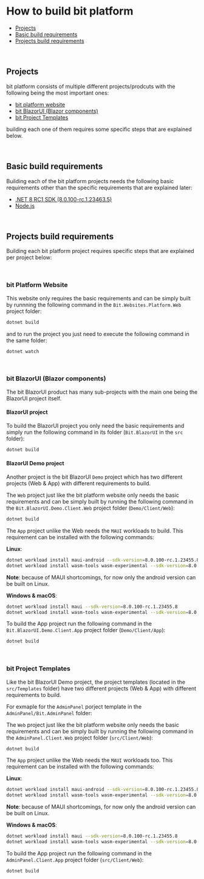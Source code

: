 # How to build bit platform

- [Projects](#projects)
- [Basic build requirements](#basic-build-requirements)
- [Projects build requirements](#projects-build-requirements)

<br/>

## Projects

bit platform consists of multiple different projects/prodcuts with the following being the most important ones:

- [bit platform website](../src/Websites/Platform/)
- [bit BlazorUI (Blazor components)](../src/BlazorUI/)
- [bit Project Templates](../src/Templates/)

building each one of them requires some specific steps that are explained below.

<br/>

## Basic build requirements

Building each of the bit platform projects needs the following basic requirements other than the specific requirements that are explained later:

- [.NET 8 RC1 SDK (8.0.100-rc.1.23463.5)](https://dotnet.microsoft.com/en-us/download/dotnet/8.0)
- [Node.js](https://nodejs.org)

<br/>

## Projects build requirements

Building each bit platform project requires specific steps that are explained per project below:

<br/>

### bit Platform Website
This website only requires the basic requirements and can be simply built by runnning the following command in the `Bit.Websites.Platform.Web` project folder:

```bash
dotnet build
```
and to run the project you just need to execute the following command in the same folder:

```bash
dotnet watch
```

<br/>

### bit BlazorUI (Blazor components)
The bit BlazorUI product has many sub-projects with the main one being the BlazorUI project itself.

#### BlazorUI project

To build the BlazorUI project you only need the basic requirements and simply run the following command in its folder (`Bit.BlazorUI` in the `src` folder):

```bash
dotnet build
```

#### BlazorUI Demo project

Another project is the bit BlazorUI `Demo` project which has two different projects (Web & App) with different requirements to build.

The `Web` project just like the bit platform website only needs the basic requirements and can be simply built by running the following command in the `Bit.BlazorUI.Demo.Client.Web` project folder (`Demo/Client/Web`):

```bash
dotnet build
```

The `App` project unlike the Web needs the `MAUI` workloads to build. This requirement can be installed with the following commands:

**Linux**:
```bash
dotnet workload install maui-android --sdk-version=8.0.100-rc.1.23455.8
dotnet workload install wasm-tools wasm-experimental --sdk-version=8.0.100-rc.1.23455.8
```
**Note**: because of MAUI shortcomings, for now only the android version can be built on Linux.

**Windows & macOS**:
```bash
dotnet workload install maui --sdk-version=8.0.100-rc.1.23455.8
dotnet workload install wasm-tools wasm-experimental --sdk-version=8.0.100-rc.1.23455.8
```

To build the App project run the following command in the `Bit.BlazorUI.Demo.Client.App` project folder (`Demo/Client/App`):

```bash
dotnet build
```

<br/>

### bit Project Templates
Like the bit BlazorUI Demo project, the project templates (located in the `src/Templates` folder) have two different projects (Web & App) with different requirements to build.

For exmaple for the `AdminPanel` porject template in the `AdminPanel/Bit.AdminPanel` folder:

The `Web` project just like the bit platform website only needs the basic requirements and can be simply built by running the following command in the `AdminPanel.Client.Web` project folder (`src/Client/Web`):

```bash
dotnet build
```

The `App` project unlike the Web needs the `MAUI` workloads too. This requirement can be installed with the following commands:

**Linux**:
```bash
dotnet workload install maui-android --sdk-version=8.0.100-rc.1.23455.8
dotnet workload install wasm-tools wasm-experimental --sdk-version=8.0.100-rc.1.23455.8
```
**Note**: because of MAUI shortcomings, for now only the android version can be built on Linux.

**Windows & macOS**:
```bash
dotnet workload install maui --sdk-version=8.0.100-rc.1.23455.8
dotnet workload install wasm-tools wasm-experimental --sdk-version=8.0.100-rc.1.23455.8
```

To build the App project run the following command in the `AdminPanel.Client.App` project folder (`src/Client/Web`):

```bash
dotnet build
```